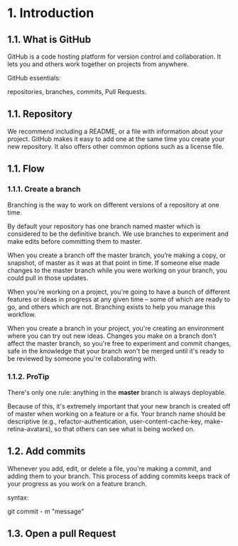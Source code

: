 # 1. Introduction

## 1.1. What is GitHub

GitHub is a code hosting platform for version control and collaboration. It lets you and others work together on projects from anywhere.

GitHub essentials:

repositories, 
branches, 
commits, 
Pull Requests.

## 1.1. Repository

We recommend including a README, or a file with information about your project. GitHub makes it easy to add one at the same time you create your new repository. It also offers other common options such as a license file.

## 1.1. Flow

### 1.1.1. Create a branch

Branching is the way to work on different versions of a repository at one time.

By default your repository has one branch named master which is considered to be the definitive branch. We use branches to experiment and make edits before committing them to master.

When you create a branch off the master branch, you’re making a copy, or snapshot, of master as it was at that point in time. If someone else made changes to the master branch while you were working on your branch, you could pull in those updates.

When you're working on a project, you're going to have a bunch of different features or ideas in progress at any given time – some of which are ready to go, and others which are not. Branching exists to help you manage this workflow.

When you create a branch in your project, you're creating an environment where you can try out new ideas. Changes you make on a branch don't affect the master branch, so you're free to experiment and commit changes, safe in the knowledge that your branch won't be merged until it's ready to be reviewed by someone you're collaborating with.

### 1.1.2. ProTip

There's only one rule: anything in the **master** branch is always deployable.

Because of this, it's extremely important that your new branch is created off of master when working on a feature or a fix. Your branch name should be descriptive (e.g., refactor-authentication, user-content-cache-key, make-retina-avatars), so that others can see what is being worked on.

## 1.2. Add commits

Whenever you add, edit, or delete a file, you're making a commit, and adding them to your branch. This process of adding commits keeps track of your progress as you work on a feature branch.

syntax: 

git commit - m "message"

## 1.3. Open a pull Request